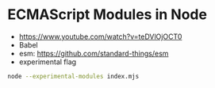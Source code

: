 # ECMAScript Modules in Node

* <https://www.youtube.com/watch?v=teDVlOjOCT0>
* Babel
* esm: <https://github.com/standard-things/esm>
* experimental flag

```bash
node --experimental-modules index.mjs
```